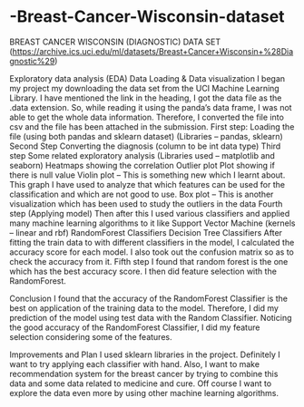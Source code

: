 # -Breast-Cancer-Wisconsin-dataset

BREAST CANCER WISCONSIN
(DIAGNOSTIC) DATA SET
(https://archive.ics.uci.edu/ml/datasets/Breast+Cancer+Wisconsin+%28Diagnostic%29)

Exploratory data analysis (EDA)
Data Loading & Data visualization
I began my project my downloading the data set from the UCI Machine Learning Library.
I have mentioned the link in the heading,
I got the data file as the .data extension. So, while reading it using the panda’s data frame, I was not able to get the whole data information. 
Therefore, I converted the file into csv and the file has been attached in the submission.
First step:
Loading the file (using both pandas and sklearn dataset)
(Libraries – pandas, sklearn)
Second Step 
Converting the diagnosis (column to be int data type)
Third step
Some related exploratory analysis
(Libraries used – matplotlib and seaborn)
Heatmaps showing the correlation
Outlier plot 
Plot showing if there is null value 
Violin plot – This is something new which I learnt about. This graph I have used to analyze that which features can be used for the classification and which are not good to use.
Box plot – This is another visualization which has been used to study the outliers in the data
Fourth step (Applying model)
Then after this I used various classifiers and applied many machine learning algorithms to it like
Support Vector Machine (kernels – linear and rbf)
RandomForest Classifiers
Decision Tree Classifiers
After fitting the train data to with different classifiers in the model, I calculated the accuracy score for each model.
I also took out the confusion matrix so as to check the accuracy from it.
Fifth step
I found that random forest is the one which has the best accuracy score.
I then did feature selection with the RandomForest.

Conclusion
I found that the accuracy of the RandomForest Classifier is the best on application of the training data to the model.
Therefore, I did my prediction of the model using test data with the Random Classifier.
Noticing the good accuracy of the RandomForest Classifier, I did my feature selection considering some of the features.

Improvements and Plan
I used sklearn libraries in the project. Definitely I want to try applying each classifier with hand.
Also, I want to make recommendation system for the breast cancer by trying to combine this data and some data related to medicine and cure.
Off course I want to explore the data even more by using other machine learning algorithms.












